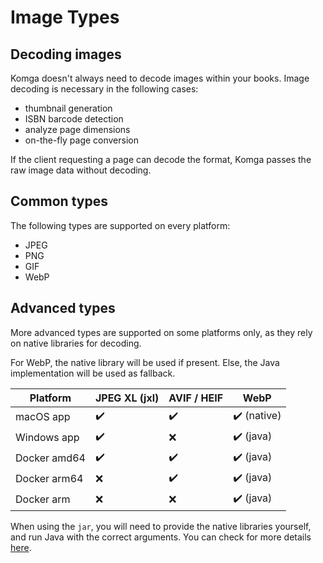 # Image Types

## Decoding images

Komga doesn't always need to decode images within your books. Image decoding is necessary in the following cases:
- thumbnail generation
- ISBN barcode detection
- analyze page dimensions
- on-the-fly page conversion

If the client requesting a page can decode the format, Komga passes the raw image data without decoding.

## Common types

The following types are supported on every platform:
- JPEG
- PNG
- GIF
- WebP

## Advanced types

More advanced types are supported on some platforms only, as they rely on native libraries for decoding.

For WebP, the native library will be used if present. Else, the Java implementation will be used as fallback.

| Platform     | JPEG XL (jxl)      | AVIF / HEIF        | WebP                        |
|--------------|--------------------|--------------------|-----------------------------|
| macOS app    | :heavy_check_mark: | :heavy_check_mark: | :heavy_check_mark: (native) |
| Windows app  | :heavy_check_mark: | :x:                | :heavy_check_mark: (java)   |
| Docker amd64 | :heavy_check_mark: | :heavy_check_mark: | :heavy_check_mark: (java)   |
| Docker arm64 | :x:                | :heavy_check_mark: | :heavy_check_mark: (java)   |
| Docker arm   | :x:                | :x:                | :heavy_check_mark: (java)   |

When using the `jar`, you will need to provide the native libraries yourself, and run Java with the correct arguments. You can check for more details [here](https://github.com/gotson/NightMonkeys#requirements).
